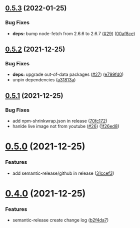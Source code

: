 ## [0.5.3](https://github.com/wabilin/holo-schedule/compare/v0.5.2...v0.5.3) (2022-01-25)


### Bug Fixes

* **deps:** bump node-fetch from 2.6.6 to 2.6.7 ([#29](https://github.com/wabilin/holo-schedule/issues/29)) ([00af8ce](https://github.com/wabilin/holo-schedule/commit/00af8ce749b911b7875702847b0c46c793090703))

## [0.5.2](https://github.com/wabilin/holo-schedule/compare/v0.5.1...v0.5.2) (2021-12-25)


### Bug Fixes

* **deps:** upgrade out-of-data packages ([#27](https://github.com/wabilin/holo-schedule/issues/27)) ([e799fd0](https://github.com/wabilin/holo-schedule/commit/e799fd0eaf906252f2cd80c5079f2e5ed0685a74))
* unpin dependencies ([a31813a](https://github.com/wabilin/holo-schedule/commit/a31813a33eeb795a5486325d6e6ac38529677a1f))

## [0.5.1](https://github.com/wabilin/holo-schedule/compare/v0.5.0...v0.5.1) (2021-12-25)


### Bug Fixes

* add npm-shrinkwrap.json in release ([70fc172](https://github.com/wabilin/holo-schedule/commit/70fc172cfd56ba9253f0b52dfb3d79c3603a5bd4))
* hanlde live image not from youtube ([#26](https://github.com/wabilin/holo-schedule/issues/26)) ([1f26ed8](https://github.com/wabilin/holo-schedule/commit/1f26ed8b33da2bd965dc55abfbb84529ab494c24))

# [0.5.0](https://github.com/wabilin/holo-schedule/compare/v0.4.0...v0.5.0) (2021-12-25)


### Features

* add semantic-release/github in release ([31ccef3](https://github.com/wabilin/holo-schedule/commit/31ccef38e3c93ad24e4cea0f9a6bd47daa78b04c))

# [0.4.0](https://github.com/wabilin/holo-schedule/compare/v0.3.0...v0.4.0) (2021-12-25)


### Features

* semantic-release create change log ([b2f4da7](https://github.com/wabilin/holo-schedule/commit/b2f4da79f24f2c8e7a2247b669d7f9b1c4386571))
